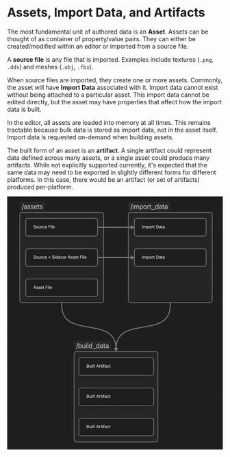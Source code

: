 # Assets, Import Data, and Artifacts

The most fundamental unit of authored data is an **Asset**. Assets can be thought of
as container of property/value pairs. They can either be created/modified within an
editor or imported from a source file.

A **source file** is any file that is imported. Examples include textures (`.png`, `.dds`)
and meshes (`.obj`, `.fbx`).

When source files are imported, they create one or more assets. Commonly, the asset will
have **Import Data** associated with it. Import data cannot exist without being attached to a
particular asset. This import data cannot be edited directly, but the asset may have properties
that affect how the import data is built.

In the editor, all assets are loaded into memory at all times. This remains tractable because
bulk data is stored as import data, not in the asset itself. Import data is requested on-demand
when building assets.

The built form of an asset is an **artifact**. A single artifact could represent data defined
across many assets, or a single asset could produce many artifacts. While not explicitly
supported currently, it's expected that the same data may need to be exported in slightly
different forms for different platforms. In this case, there would be an artifact (or set
of artifacts) produced per-platform.

![Diagram of Assets referencing import data and producing build data](assets-and-import-data.png)